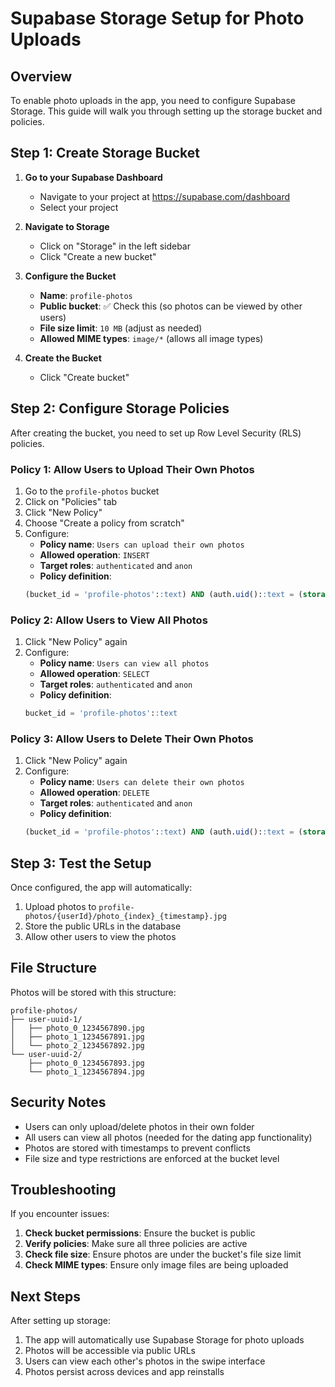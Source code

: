 # Supabase Storage Setup for Photo Uploads

## Overview
To enable photo uploads in the app, you need to configure Supabase Storage. This guide will walk you through setting up the storage bucket and policies.

## Step 1: Create Storage Bucket

1. **Go to your Supabase Dashboard**
   - Navigate to your project at https://supabase.com/dashboard
   - Select your project

2. **Navigate to Storage**
   - Click on "Storage" in the left sidebar
   - Click "Create a new bucket"

3. **Configure the Bucket**
   - **Name**: `profile-photos`
   - **Public bucket**: ✅ Check this (so photos can be viewed by other users)
   - **File size limit**: `10 MB` (adjust as needed)
   - **Allowed MIME types**: `image/*` (allows all image types)

4. **Create the Bucket**
   - Click "Create bucket"

## Step 2: Configure Storage Policies

After creating the bucket, you need to set up Row Level Security (RLS) policies.

### Policy 1: Allow Users to Upload Their Own Photos

1. Go to the `profile-photos` bucket
2. Click on "Policies" tab
3. Click "New Policy"
4. Choose "Create a policy from scratch"
5. Configure:
   - **Policy name**: `Users can upload their own photos`
   - **Allowed operation**: `INSERT`
   - **Target roles**: `authenticated` and `anon`
   - **Policy definition**:
   ```sql
   (bucket_id = 'profile-photos'::text) AND (auth.uid()::text = (storage.foldername(name))[1])
   ```

### Policy 2: Allow Users to View All Photos

1. Click "New Policy" again
2. Configure:
   - **Policy name**: `Users can view all photos`
   - **Allowed operation**: `SELECT`
   - **Target roles**: `authenticated` and `anon`
   - **Policy definition**:
   ```sql
   bucket_id = 'profile-photos'::text
   ```

### Policy 3: Allow Users to Delete Their Own Photos

1. Click "New Policy" again
2. Configure:
   - **Policy name**: `Users can delete their own photos`
   - **Allowed operation**: `DELETE`
   - **Target roles**: `authenticated` and `anon`
   - **Policy definition**:
   ```sql
   (bucket_id = 'profile-photos'::text) AND (auth.uid()::text = (storage.foldername(name))[1])
   ```

## Step 3: Test the Setup

Once configured, the app will automatically:
1. Upload photos to `profile-photos/{userId}/photo_{index}_{timestamp}.jpg`
2. Store the public URLs in the database
3. Allow other users to view the photos

## File Structure

Photos will be stored with this structure:
```
profile-photos/
├── user-uuid-1/
│   ├── photo_0_1234567890.jpg
│   ├── photo_1_1234567891.jpg
│   └── photo_2_1234567892.jpg
└── user-uuid-2/
    ├── photo_0_1234567893.jpg
    └── photo_1_1234567894.jpg
```

## Security Notes

- Users can only upload/delete photos in their own folder
- All users can view all photos (needed for the dating app functionality)
- Photos are stored with timestamps to prevent conflicts
- File size and type restrictions are enforced at the bucket level

## Troubleshooting

If you encounter issues:

1. **Check bucket permissions**: Ensure the bucket is public
2. **Verify policies**: Make sure all three policies are active
3. **Check file size**: Ensure photos are under the bucket's file size limit
4. **Check MIME types**: Ensure only image files are being uploaded

## Next Steps

After setting up storage:
1. The app will automatically use Supabase Storage for photo uploads
2. Photos will be accessible via public URLs
3. Users can view each other's photos in the swipe interface
4. Photos persist across devices and app reinstalls
